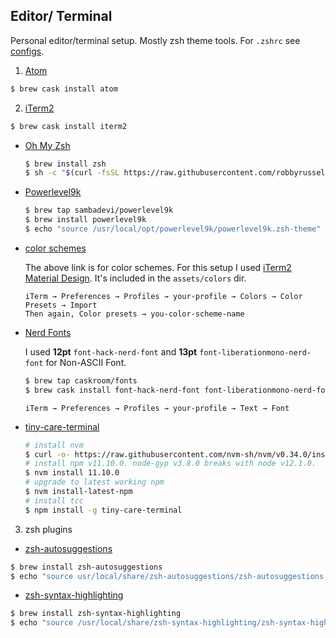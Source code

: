## Editor/ Terminal
Personal editor/terminal setup. Mostly zsh theme tools. For `.zshrc` see [configs](configs/.zshrc).

1. [Atom](https://atom.io/)

  ```bash
  $ brew cask install atom
  ```

2. [iTerm2](https://www.iterm2.com/)

  ```bash
  $ brew cask install iterm2
  ```

  - [Oh My Zsh](https://github.com/robbyrussell/oh-my-zsh)

    ```bash
    $ brew install zsh
    $ sh -c "$(curl -fsSL https://raw.githubusercontent.com/robbyrussell/oh-my-zsh/master/tools/install.sh)"
    ```

  - [Powerlevel9k](https://github.com/bhilburn/powerlevel9k)

    ```bash
    $ brew tap sambadevi/powerlevel9k
    $ brew install powerlevel9k
    $ echo "source /usr/local/opt/powerlevel9k/powerlevel9k.zsh-theme" >> ~/.zshrc
    ```

  - [color schemes](https://iterm2colorschemes.com/)

    The above link is for color schemes. For this setup I used [iTerm2 Material Design](https://github.com/MartinSeeler/iterm2-material-design). It's included in the `assets/colors` dir.

    ```
    iTerm → Preferences → Profiles → your-profile → Colors → Color Presets → Import
    Then again, Color presets → you-color-scheme-name
    ```

  - [Nerd Fonts](https://github.com/ryanoasis/nerd-fonts)

    I used **12pt** `font-hack-nerd-font` and **13pt** `font-liberationmono-nerd-font` for Non-ASCII Font.

    ```bash
    $ brew tap caskroom/fonts
    $ brew cask install font-hack-nerd-font font-liberationmono-nerd-font
    ```
    ```
    iTerm → Preferences → Profiles → your-profile → Text → Font
    ```

  - [tiny-care-terminal](https://github.com/notwaldorf/tiny-care-terminal)

    ```bash
    # install nvm
    $ curl -o- https://raw.githubusercontent.com/nvm-sh/nvm/v0.34.0/install.sh | bash
    # install npm v11.10.0. node-gyp v3.8.0 breaks with node v12.1.0.
    $ nvm install 11.10.0
    # upgrade to latest working npm
    $ nvm install-latest-npm
    # install tcc
    $ npm install -g tiny-care-terminal
    ```

3. zsh plugins

  - [zsh-autosuggestions](https://github.com/zsh-users/zsh-autosuggestions)
  ```bash
  $ brew install zsh-autosuggestions
  $ echo "source usr/local/share/zsh-autosuggestions/zsh-autosuggestions.zsh" >> ~/.zshrc
  ```

  - [zsh-syntax-highlighting](https://github.com/zsh-users/zsh-syntax-highlighting)
  ```bash
  $ brew install zsh-syntax-highlighting
  $ echo "source /usr/local/share/zsh-syntax-highlighting/zsh-syntax-highlighting.zsh" >> ~/.zshrc
  ```

